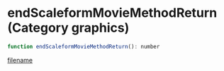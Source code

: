 # endScaleformMovieMethodReturn (Category graphics)

```js
function endScaleformMovieMethodReturn(): number
```

[filename](endScaleformMovieMethodReturn_m.md ':include')
